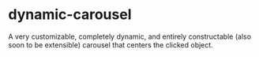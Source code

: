 dynamic-carousel
================

A very customizable, completely dynamic, and entirely constructable (also soon to be extensible) carousel that centers the clicked object.